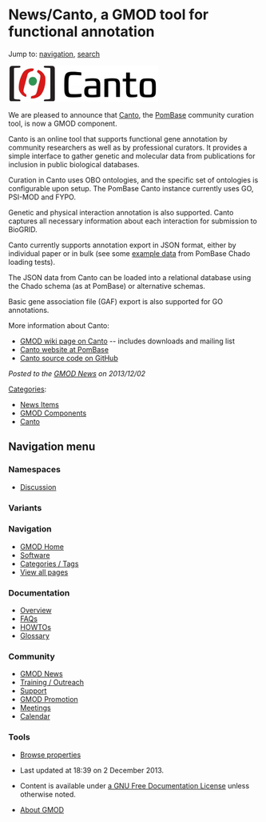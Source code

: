 



<span id="top"></span>




# <span dir="auto">News/Canto, a GMOD tool for functional annotation</span>






Jump to: [navigation](#mw-navigation), [search](#p-search)




[<img
src="https://raw.githubusercontent.com/GMOD/gmod.github.io/main/mediawiki/images/thumb/7/7e/CantoTextLogo.png/300px-CantoTextLogo.png"
srcset="https://raw.githubusercontent.com/GMOD/gmod.github.io/main/mediawiki/images/thumb/7/7e/CantoTextLogo.png/450px-CantoTextLogo.png 1.5x, https://raw.githubusercontent.com/GMOD/gmod.github.io/main/mediawiki/images/thumb/7/7e/CantoTextLogo.png/600px-CantoTextLogo.png 2x"
width="300" height="74" alt="CantoTextLogo.png" />](../Canto "Canto")



We are pleased to announce that [Canto](../Canto "Canto"), the
<a href="http://pombase.org" class="external text"
rel="nofollow">PomBase</a> community curation tool, is now a GMOD
component.

Canto is an online tool that supports functional gene annotation by
community researchers as well as by professional curators. It provides a
simple interface to gather genetic and molecular data from publications
for inclusion in public biological databases.

Curation in Canto uses OBO ontologies, and the specific set of
ontologies is configurable upon setup. The PomBase Canto instance
currently uses GO, PSI-MOD and FYPO.

Genetic and physical interaction annotation is also supported. Canto
captures all necessary information about each interaction for submission
to BioGRID.

Canto currently supports annotation export in JSON format, either by
individual paper or in bulk (see some <a
href="https://github.com/pombase/pombase-chado/blob/master/data/canto_dump.json"
class="external text" rel="nofollow">example data</a> from PomBase Chado
loading tests).

The JSON data from Canto can be loaded into a relational database using
the Chado schema (as at PomBase) or alternative schemas.

Basic gene association file (GAF) export is also supported for GO
annotations.

More information about Canto:

- [GMOD wiki page on Canto](../Canto "Canto") -- includes downloads and
  mailing list
- <a href="http://curation.pombase.org/" class="external text"
  rel="nofollow">Canto website at PomBase</a>
- <a href="https://github.com/pombase/canto" class="external text"
  rel="nofollow">Canto source code on GitHub</a>

  



*Posted to the [GMOD News](../GMOD_News "GMOD News") on 2013/12/02*






[Categories](../Special%3ACategories "Special%3ACategories"):

- [News Items](../Category%3ANews_Items "Category%3ANews Items")
- [GMOD
  Components](../Category%3AGMOD_Components "Category%3AGMOD Components")
- <a
  href="http://gmod.org/mediawiki/index.php?title=Category%3ACanto&amp;action=edit&amp;redlink=1"
  class="new" title="Category%3ACanto (page does not exist)">Canto</a>






## Navigation menu



### Namespaces


- <span id="ca-talk"><a
  href="http://gmod.org/mediawiki/index.php?title=Talk:News/Canto,_a_GMOD_tool_for_functional_annotation&amp;action=edit&amp;redlink=1"
  accesskey="t"
  title="Discussion about the content page [t]">Discussion</a></span>


### 

### Variants[](#)








<a href="../Main_Page"
style="background-image: url(../../images/GMOD-cogs.png);"
title="Visit the main page"></a>


### Navigation



- <span id="n-GMOD-Home">[GMOD Home](../Main_Page)</span>
- <span id="n-Software">[Software](../GMOD_Components)</span>
- <span id="n-Categories-.2F-Tags">[Categories /
  Tags](../Categories)</span>
- <span id="n-View-all-pages">[View all
  pages](../Special:AllPages)</span>




### Documentation



- <span id="n-Overview">[Overview](../Overview)</span>
- <span id="n-FAQs">[FAQs](../Category%3AFAQ)</span>
- <span id="n-HOWTOs">[HOWTOs](../Category%3AHOWTO)</span>
- <span id="n-Glossary">[Glossary](../Glossary)</span>




### Community



- <span id="n-GMOD-News">[GMOD News](../GMOD_News)</span>
- <span id="n-Training-.2F-Outreach">[Training /
  Outreach](../Training_and_Outreach)</span>
- <span id="n-Support">[Support](../Support)</span>
- <span id="n-GMOD-Promotion">[GMOD Promotion](../GMOD_Promotion)</span>
- <span id="n-Meetings">[Meetings](../Meetings)</span>
- <span id="n-Calendar">[Calendar](../Calendar)</span>




### Tools

- <span id="t-smwbrowselink"><a
  href="../Special%3ABrowse/News-2FCanto,_a_GMOD_tool_for_functional_annotation"
  rel="smw-browse">Browse properties</a></span>



- <span id="footer-info-lastmod">Last updated at 18:39 on 2 December
  2013.</span>
<!-- - <span id="footer-info-viewcount">14,086 page views.</span> -->
- <span id="footer-info-copyright">Content is available under
  <a href="http://www.gnu.org/licenses/fdl-1.3.html" class="external"
  rel="nofollow">a GNU Free Documentation License</a> unless otherwise
  noted.</span>

<!-- -->

- <span id="footer-places-about">[About
  GMOD](../GMOD%3AAbout "GMOD%3AAbout")</span>

<!-- -->




